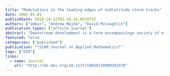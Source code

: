 ```yaml
---
title: "Modulations in the leading edges of midlatitude storm tracks"
date: 2001-01-01
publishDate: 2019-10-22T02:16:16.063973Z
authors: ["admin", "Andrew Majda", "David McLaughlin"]
publication_types: ["article-journal"]
abstract: "Downstream development is a term encompassinga variety of effects relating to the propagation of storm systems at midlatitude. We investigate a mechanism behind downstream development and study how wave propagation is affected by varying several physical parameters. We then develop a multiple scales modulation theory based on processes in the leading edge of propagating fronts to examine the effect of nonlinearity and weak variation in the background flow. Detailed comparisons are made with numerical experiments for a simple model system."
featured: false
categories: ["published"]
publication: "*SIAM Journal on Applied Mathematics*"
tags: ["GFD"]
links:
  - name: Journal
    url: "http://dx.doi.org/10.1137/S0036139900382978"
---
```


